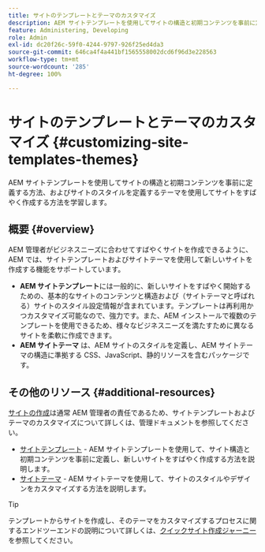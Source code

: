 ```yaml
---
title: サイトのテンプレートとテーマのカスタマイズ
description: AEM サイトテンプレートを使用してサイトの構造と初期コンテンツを事前に定義する方法、およびサイトのスタイルを定義するテーマを使用してサイトをすばやく作成する方法を学習します。
feature: Administering, Developing
role: Admin
exl-id: dc20f26c-59f0-4244-9797-926f25ed4da3
source-git-commit: 646ca4f4a441bf1565558002dcd6f96d3e228563
workflow-type: tm+mt
source-wordcount: '285'
ht-degree: 100%

---
```


# サイトのテンプレートとテーマのカスタマイズ {#customizing-site-templates-themes}

AEM サイトテンプレートを使用してサイトの構造と初期コンテンツを事前に定義する方法、およびサイトのスタイルを定義するテーマを使用してサイトをすばやく作成する方法を学習します。

## 概要 {#overview}

AEM 管理者がビジネスニーズに合わせてすばやくサイトを作成できるように、AEM では、サイトテンプレートおよびサイトテーマを使用して新しいサイトを作成する機能をサポートしています。

* **AEM サイトテンプレート**&#x200B;には一般的に、新しいサイトをすばやく開始するための、基本的なサイトのコンテンツと構造および（サイトテーマと呼ばれる）サイトのスタイル設定情報が含まれています。テンプレートは再利用かつカスタマイズ可能なので、強力です。また、AEM インストールで複数のテンプレートを使用できるため、様々なビジネスニーズを満たすために異なるサイトを柔軟に作成できます。
* **AEM サイトテーマ** は、AEM サイトのスタイルを定義し、AEM サイトテーマの構造に準拠する CSS、JavaScript、静的リソースを含むパッケージです。

## その他のリソース {#additional-resources}

[サイトの作成](/help/sites-cloud/administering/site-creation/create-site.md)は通常 AEM 管理者の責任であるため、サイトテンプレートおよびテーマのカスタマイズについて詳しくは、管理ドキュメントを参照してください。

* [サイトテンプレート](/help/sites-cloud/administering/site-creation/site-templates.md) - AEM サイトテンプレートを使用して、サイト構造と初期コンテンツを事前に定義し、新しいサイトをすばやく作成する方法を説明します。
* [サイトテーマ](/help/sites-cloud/administering/site-creation/site-themes.md) - AEM サイトテーマを使用して、サイトのスタイルやデザインをカスタマイズする方法を説明します。

>[!TIP]
>
>テンプレートからサイトを作成し、そのテーマをカスタマイズするプロセスに関するエンドツーエンドの説明について詳しくは、[クイックサイト作成ジャーニー](/help/journey-sites/quick-site/overview.md)を参照してください。
